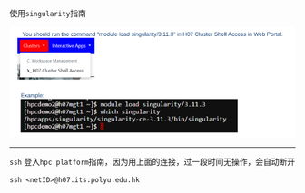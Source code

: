 使用`singularity`指南

![image-20240925123455526](./assets/image-20240925123455526.png)

---------------------------

`ssh` 登入`hpc platform`指南，因为用上面的连接，过一段时间无操作，会自动断开

```shell
ssh <netID>@h07.its.polyu.edu.hk
```





